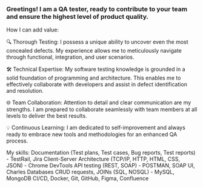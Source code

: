 ### Greetings! I am a QA tester, ready to contribute to your team and ensure the highest level of product quality.

How I can add value:

🔍 Thorough Testing: I possess a unique ability to uncover even the most concealed defects. My experience allows me to meticulously navigate through functional, integration, and user scenarios.

🛠️ Technical Expertise: My software testing knowledge is grounded in a solid foundation of programming and architecture. This enables me to effectively collaborate with developers and assist in defect identification and resolution.

🌐 Team Collaboration: Attention to detail and clear communication are my strengths. I am prepared to collaborate seamlessly with team members at all levels to deliver the best results.

💡 Continuous Learning: I am dedicated to self-improvement and always ready to embrace new tools and methodologies for an enhanced QA process.

My skills: Documentation (Test plans, Test cases, Bug reports, Test reports) - TestRail, Jira Client-Server Architecture (TCP/IP, HTTP, HTML, CSS, JSON) - Chrome DevTools API testing (REST, SOAP) - POSTMAN, SOAP UI, Charles Databases CRUD requests, JOINs (SQL, NOSQL) - MySQL, MongoDB CI/CD, Docker, Git, GitHub, Figma, Confluence
